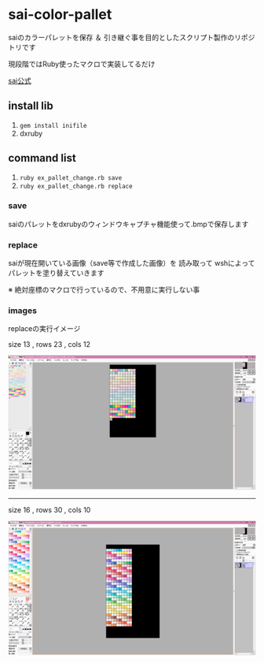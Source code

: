 # sai-color-pallet

saiのカラーパレットを保存 ＆ 引き継ぐ事を目的としたスクリプト製作のリポジトリです

現段階ではRuby使ったマクロで実装してるだけ

[sai公式](https://www.systemax.jp/ja/sai/)



## install lib
1. `gem install inifile`
2. dxruby


## command list
1. `ruby ex_pallet_change.rb save`
2. `ruby ex_pallet_change.rb replace`


### save
saiのパレットをdxrubyのウィンドウキャプチャ機能使って.bmpで保存します

### replace
saiが現在開いている画像（save等で作成した画像）を
読み取って
wshによってパレットを塗り替えていきます

※ 絶対座標のマクロで行っているので、不用意に実行しない事

### images

replaceの実行イメージ

size 13 , rows 23 , cols 12

![Pastels_Neons_Coated](https://raw.githubusercontent.com/ir-norn/sai-color-pallet/master/src/img/Pastels_Neons_Coated.png)

---

size 16 , rows 30 , cols 10

![anpa](https://raw.githubusercontent.com/ir-norn/sai-color-pallet/master/src/img/anpa.png)
